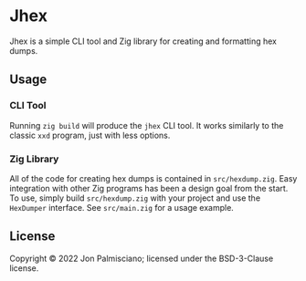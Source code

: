# Jhex

Jhex is a simple CLI tool and Zig library for creating and formatting hex dumps.

## Usage

### CLI Tool

Running `zig build` will produce the `jhex` CLI tool. It works similarly to the
classic `xxd` program, just with less options.

### Zig Library

All of the code for creating hex dumps is contained in `src/hexdump.zig`. Easy
integration with other Zig programs has been a design goal from the start. To
use, simply build `src/hexdump.zig` with your project and use the `HexDumper`
interface. See `src/main.zig` for a usage example.

## License

Copyright &copy; 2022 Jon Palmisciano; licensed under the BSD-3-Clause license.
